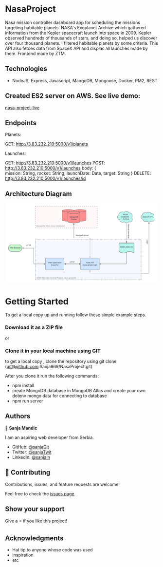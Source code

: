 # NasaProject

Nasa mission controller dashboard app for scheduling the missions targeting habitable planets. NASA's Exoplanet Archive which gathered information from the Kepler spacecraft launch into space in 2009. Kepler observed hundreds of thousands of stars, and doing so, helped us discover over four thousand planets. I filtered habitable planets by some criteria. This API also fetces data from SpaceX API and displas all launches made by them. Frontend made by ZTM.

## Technologies

- NodeJS, Express, Javascript, MangoDB, Mongoose, Docker, PM2, REST

## Created ES2 server on AWS. See live demo:

[nasa-project-live](http://3.83.232.210:5000/)

## Endpoints

Planets:

GET: http://3.83.232.210:5000/v1/planets

Launches:

GET: http://3.83.232.210:5000/v1/launches
POST: http://3.83.232.210:5000/v1/launches 
      body: {      
        mission: String,
        rocket: String,
        launchDate: Date,
        target: String }
DELETE: http://3.83.232.210:5000/v1/launches/id

## Architecture Diagram

  <kbd>
    <img src="/assets/diagram.png" alt="book-home" width="800">
  </kbd>

# Getting Started

To get a local copy up and running follow these simple example steps.


### Download it as a ZIP file
or

### Clone it in your local machine using GIT
to get a local copy , clone the repository using git clone
(git@github.com:Sanja969/NasaProject.git)

After you clone it run  the following commands:

- npm install
- create MongoDB database in MongoDB Atlas and create your own dotenv mongo data for connecting to database 
- npm run server



## Authors

👤 **Sanja Mandic**

I am an aspiring web developer from Serbia.
- GitHub: [@sanjaGit](https://github.com/Sanja969)
- Twitter: [@sanjaTwit](https://twitter.com/SanjaMandic42)
- LinkedIn: [@sanjaIn](https://linkedin.com/in/sanja-mandic-823995a2/)

## 🤝 Contributing

Contributions, issues, and feature requests are welcome!

Feel free to check the [issues page](../../issues/).

## Show your support

Give a ⭐️ if you like this project!

## Acknowledgments

- Hat tip to anyone whose code was used
- Inspiration
- etc